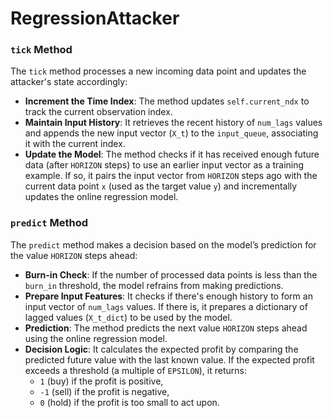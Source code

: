 
# RegressionAttacker 

### `tick` Method

The `tick` method processes a new incoming data point and updates the attacker's state accordingly:

- **Increment the Time Index**: The method updates `self.current_ndx` to track the current observation index.
- **Maintain Input History**: It retrieves the recent history of `num_lags` values and appends the new input vector (`X_t`) to the `input_queue`, associating it with the current index.
- **Update the Model**: The method checks if it has received enough future data (after `HORIZON` steps) to use an earlier input vector as a training example. If so, it pairs the input vector from `HORIZON` steps ago with the current data point `x` (used as the target value `y`) and incrementally updates the online regression model.

### `predict` Method

The `predict` method makes a decision based on the model’s prediction for the value `HORIZON` steps ahead:

- **Burn-in Check**: If the number of processed data points is less than the `burn_in` threshold, the model refrains from making predictions.
- **Prepare Input Features**: It checks if there's enough history to form an input vector of `num_lags` values. If there is, it prepares a dictionary of lagged values (`X_t_dict`) to be used by the model.
- **Prediction**: The method predicts the next value `HORIZON` steps ahead using the online regression model.
- **Decision Logic**: It calculates the expected profit by comparing the predicted future value with the last known value. If the expected profit exceeds a threshold (a multiple of `EPSILON`), it returns:
  - `1` (buy) if the profit is positive,
  - `-1` (sell) if the profit is negative,
  - `0` (hold) if the profit is too small to act upon.